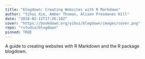 ```yaml
---
title: "blogdown: Creating Websites with R Markdown"
author: "Yihui Xie, Amber Thomas, Alison Presmanes Hill"
date: "2018-02-12T17:26:10Z"
cover: "https://bookdown.org/yihui/blogdown/images/cover.png"
repo: "rstudio/blogdown"
pinned: TRUE
---
```


A guide to creating websites with R Markdown and the R package blogdown.
